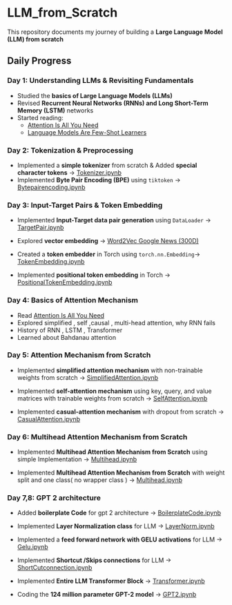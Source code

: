 # LLM_from_Scratch

This repository documents my journey of building a **Large Language Model (LLM) from scratch**

## Daily Progress

### Day 1: Understanding LLMs & Revisiting Fundamentals

- Studied the **basics of Large Language Models (LLMs)**
- Revised **Recurrent Neural Networks (RNNs) and Long Short-Term Memory (LSTM)** networks
- Started reading:
  - [Attention Is All You Need](https://arxiv.org/abs/1706.03762)
  - [Language Models Are Few-Shot Learners](https://arxiv.org/abs/2005.14165)

### Day 2: Tokenization & Preprocessing

- Implemented a **simple tokenizer** from scratch & Added **special character tokens** → [Tokenizer.ipynb](1_Preprocessing/1_Tokenizer.ipynb)
- Implemented **Byte Pair Encoding (BPE)** using `tiktoken` → [Bytepairencoding.ipynb](1_Preprocessing/2_Bytepairencoding.ipynb)

### Day 3: Input-Target Pairs & Token Embedding

- Implemented **Input-Target data pair generation** using `DataLoader` → [TargetPair.ipynb](1_Preprocessing/3_Input_Target_pair.ipynb)

- Explored **vector embedding** → [Word2Vec Google News (300D)](https://huggingface.co/fse/word2vec-google-news-300)

- Created a **token embedder** in Torch using `torch.nn.Embedding`→ [TokenEmbedding.ipynb](1_Preprocessing/4_tokenEmbedding.ipynb)

- Implemented **positional token embedding** in Torch → [PositionalTokenEmbedding.ipynb](1_Preprocessing/5_positionTokenEmbedding.ipynb)

### Day 4: Basics of Attention Mechanism

- Read [Attention Is All You Need](https://arxiv.org/abs/1706.03762)
- Explored simplified , self ,causal , multi-head attention, why RNN fails
- History of RNN , LSTM , Transformer
- Learned about Bahdanau attention

### Day 5: Attention Mechanism from Scratch

- Implemented **simplified attention mechanism** with non-trainable weights from scratch → [SimplifiedAttention.ipynb](2_Attention_Mechanism/1_SimplifedATT_noTrainableweights.ipynb)

- Implemented **self-attention mechanism** using key, query, and value matrices with trainable weights from scratch → [SelfAttention.ipynb](2_Attention_Mechanism/2_selfattention_trainable.ipynb)

- Implemented **casual-attention mechanism** with dropout from scratch → [CasualAttention.ipynb](2_Attention_Mechanism/3_casualattention.ipynb)

### Day 6: Multihead Attention Mechanism from Scratch

- Implemented **Multihead Attention Mechanism from Scratch** using simple Implementation → [Multihead.ipynb](2_Attention_Mechanism/4_mutiheadattention.ipynb)

- Implemented **Multihead Attention Mechanism from Scratch** with weight split and one class( no wrapper class ) → [Multihead.ipynb](2_Attention_Mechanism/4_mutiheadattention.ipynb)

### Day 7,8: GPT 2 architecture

- Added **boilerplate Code** for gpt 2 architecture → [BoilerplateCode.ipynb](3_GPT/1_boilercode.ipynb)

- Implemented **Layer Normalization class** for LLM → [LayerNorm.ipynb](3_GPT/2_layernorm.ipynb)

- Implemented a **feed forward network with GELU activations** for LLM → [Gelu.ipynb](3_GPT/3_gelu.ipynb)

- Implemented **Shortcut /Skips connections** for LLM → [ShortCutconnection.ipynb](3_GPT/4_shortcutconnections.ipynb)

- Implemented **Entire LLM Transformer Block** → [Transformer.ipynb](3_GPT/5_transformer.ipynb)

- Coding the **124 million parameter GPT-2 model** → [GPT2.ipynb](3_GPT/6_gpt2_124M.ipynb)
